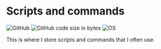 # Scripts and commands

<p float="left">

![GitHub](https://img.shields.io/github/license/stijnklomp/personalScriptsAndCommands?style=flat)
![GitHub code size in bytes](https://img.shields.io/github/languages/code-size/stijnklomp/personalScriptsAndCommands)
![OS](https://img.shields.io/badge/OS-Linux-blue)

</p>

This is where I store scripts and commands that I often use.
